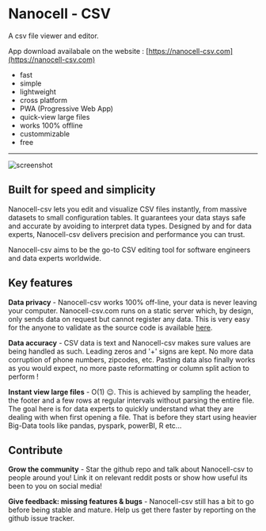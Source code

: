 
# Nanocell - CSV

A csv file viewer and editor.

App download availabale on the website : [https://nanocell-csv.com](https://nanocell-csv.com)

- fast
- simple
- lightweight
- cross platform
- PWA (Progressive Web App)
- quick-view large files
- works 100% offline
- custommizable
- free

______________


![screenshot](web/img/screenshot_light.png)



## Built for speed and simplicity
Nanocell-csv lets you edit and visualize CSV files instantly, from massive datasets to small configuration tables. It guarantees your data stays safe and accurate by avoiding to interpret data types. Designed by and for data experts, Nanocell-csv delivers precision and performance you can trust.

Nanocell-csv aims to be the go-to CSV editing tool for software engineers and data experts worldwide.



## Key features


**Data privacy** - Nanocell-csv works 100% off-line, your data is never leaving your computer. Nanocell-csv.com runs on a static server which, by design, only sends data on request but cannot register any data. This is very easy for the anyone to validate as the source code is available [here](https://github.com/CedricBonjour/nanocell-csv).

**Data accuracy** - CSV data is text and Nanocell-csv makes sure values are being handled as such. Leading zeros and '+' signs are kept. No more data corruption of phone numbers, zipcodes, etc. Pasting data also finally works as you would expect, no more paste reformatting or column split action to perform !

**Instant view large files** - O(1) 😉. This is achieved by sampling the header, the footer and a few rows at regular intervals without parsing the entire file. The goal here is for data experts to quickly understand what they are dealing with when first opening a file. That is before they start using heavier Big-Data tools like pandas, pyspark, powerBI, R etc...



## Contribute

**Grow the community** - Star the github repo and talk about Nanocell-csv to people around you! Link it on relevant reddit posts or show how useful its been to you on social media!

**Give feedback: missing features & bugs** - Nanocell-csv still has a bit to go before being stable and mature. Help us get there faster by reporting on the github issue tracker.





